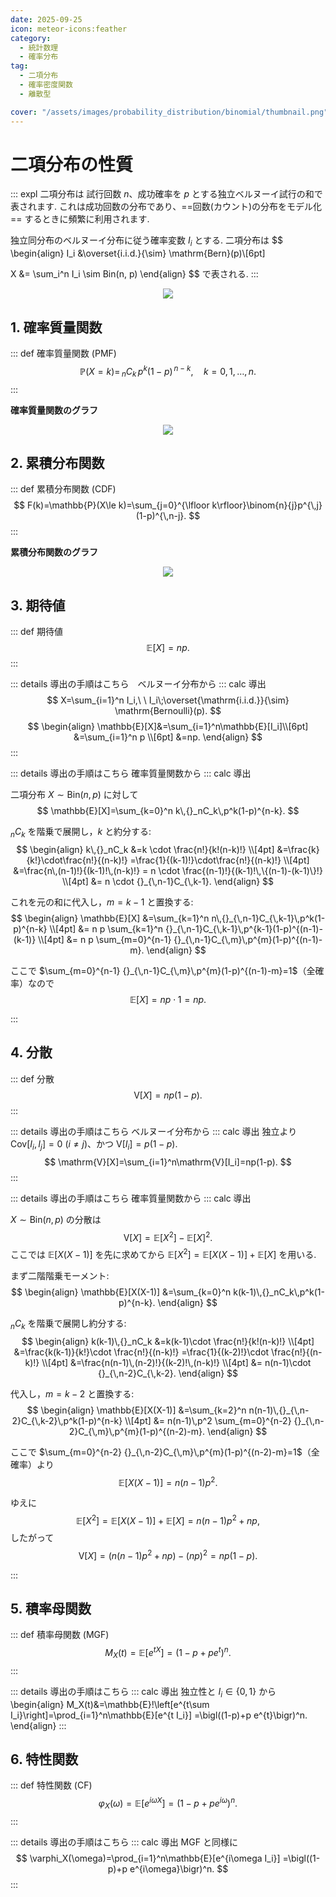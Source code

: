 ```yaml
---
date: 2025-09-25
icon: meteor-icons:feather
category:
  - 統計数理
  - 確率分布
tag:
  - 二項分布
  - 確率密度関数
  - 離散型

cover: "/assets/images/probability_distribution/binomial/thumbnail.png" 
---
```


<!-- more -->

# 二項分布の性質


::: expl
二項分布は 試行回数 $n$、成功確率を $p$ とする独立ベルヌーイ試行の和で表されます.
これは成功回数の分布であり、==回数(カウント)の分布をモデル化== するときに頻繁に利用されます.

独立同分布のベルヌーイ分布に従う確率変数 $I_i$ とする.
二項分布は
$$
\begin{align}
I_i &\overset{i.i.d.}{\sim} \mathrm{Bern}(p)\\[6pt]

X &= \sum_i^n I_i \sim Bin(n, p)
\end{align}
$$
で表される.
:::

<div style="display: flex; gap: 10px; justify-content: center;">
  <img src="/assets/images/probability_distribution/binomial/binom_to_normal_line.gif" style="max-width: 100%; height: auto;">
</div>

## 1. 確率質量関数

::: def 確率質量関数 (PMF)
$$
\mathbb{P}(X=k)=\,{}_nC_k\,p^k(1-p)^{\,n-k},\quad k=0,1,\dots,n.
$$
:::

**確率質量関数のグラフ**

<div style="display: flex; gap: 10px; justify-content: center;">
  <img src="/assets/images/probability_distribution/binomial/pmf_multi_line.png" style="max-width: 80%; height: auto;">
</div>


## 2. 累積分布関数
::: def 累積分布関数 (CDF)
$$
F(k)=\mathbb{P}(X\le k)=\sum_{j=0}^{\lfloor k\rfloor}\binom{n}{j}p^{\,j}(1-p)^{\,n-j}.
$$
:::

**累積分布関数のグラフ**

<div style="display: flex; gap: 10px; justify-content: center;">
  <img src="/assets/images/probability_distribution/binomial/cdf.png" style="max-width: 70%; height: auto;">
</div>

## 3. 期待値
::: def 期待値
$$
\mathbb{E}[X]=np.
$$
:::

::: details 導出の手順はこちら　ベルヌーイ分布から
::: calc 導出
$$
X=\sum_{i=1}^n I_i,\ \ I_i\;\overset{\mathrm{i.i.d.}}{\sim} \mathrm{Bernoulli}(p).
$$
$$
\begin{align}
\mathbb{E}[X]&=\sum_{i=1}^n\mathbb{E}[I_i]\\[6pt]
&=\sum_{i=1}^n p \\[6pt]
&=np.
\end{align}
$$
:::

::: details 導出の手順はこちら 確率質量関数から
::: calc 導出

二項分布 $X \sim \mathrm{Bin}(n,p)$ に対して
$$
\mathbb{E}[X]=\sum_{k=0}^n k\,{}_nC_k\,p^k(1-p)^{n-k}.
$$

$_nC_k$ を階乗で展開し，$k$ と約分する:
$$
\begin{align}
k\,{}_nC_k
&=k \cdot \frac{n!}{k!(n-k)!} \\[4pt]
&=\frac{k}{k!}\cdot\frac{n!}{(n-k)!}
=\frac{1}{(k-1)!}\cdot\frac{n!}{(n-k)!} \\[4pt]
&=\frac{n\,(n-1)!}{(k-1)!\,(n-k)!}
= n \cdot \frac{(n-1)!}{(k-1)!\,\{(n-1)-(k-1)\}!} \\[4pt]
&= n \cdot {}_{\,n-1}C_{\,k-1}.
\end{align}
$$

これを元の和に代入し，$m=k-1$ と置換する:
$$
\begin{align}
\mathbb{E}[X]
&=\sum_{k=1}^n n\,{}_{\,n-1}C_{\,k-1}\,p^k(1-p)^{n-k} \\[4pt]
&= n p \sum_{k=1}^n {}_{\,n-1}C_{\,k-1}\,p^{k-1}(1-p)^{(n-1)-(k-1)} \\[4pt]
&= n p \sum_{m=0}^{n-1} {}_{\,n-1}C_{\,m}\,p^{m}(1-p)^{(n-1)-m}. 
\end{align}
$$

ここで $\sum_{m=0}^{n-1} {}_{\,n-1}C_{\,m}\,p^{m}(1-p)^{(n-1)-m}=1$（全確率）なので
$$
\mathbb{E}[X]=n p \cdot 1 = np.
$$

:::


## 4. 分散
::: def 分散
$$
\mathrm{V}[X]=np(1-p).
$$
:::

::: details 導出の手順はこちら ベルヌーイ分布から
::: calc 導出
独立より $\mathrm{Cov}[I_i,I_j]=0\ (i\ne j)$、かつ $\mathrm{V}[I_i]=p(1-p)$.
$$
\mathrm{V}[X]=\sum_{i=1}^n\mathrm{V}[I_i]=np(1-p).
$$
:::

::: details 導出の手順はこちら 確率質量関数から
::: calc 導出

$X \sim \mathrm{Bin}(n,p)$ の分散は
$$
\mathrm{V}[X] = \mathbb{E}[X^2]-\mathbb{E}[X]^2.
$$
ここでは $\mathbb{E}[X(X-1)]$ を先に求めてから
$\mathbb{E}[X^2]=\mathbb{E}[X(X-1)]+\mathbb{E}[X]$ を用いる.

まず二階階乗モーメント:
$$
\begin{align}
\mathbb{E}[X(X-1)]
&=\sum_{k=0}^n k(k-1)\,{}_nC_k\,p^k(1-p)^{n-k}.
\end{align}
$$

$_nC_k$ を階乗で展開し約分する:
$$
\begin{align}
k(k-1)\,{}_nC_k
&=k(k-1)\cdot \frac{n!}{k!(n-k)!} \\[4pt]
&=\frac{k(k-1)}{k!}\cdot \frac{n!}{(n-k)!}
=\frac{1}{(k-2)!}\cdot \frac{n!}{(n-k)!} \\[4pt]
&=\frac{n(n-1)\,(n-2)!}{(k-2)!\,(n-k)!} \\[4pt]
&= n(n-1)\cdot {}_{\,n-2}C_{\,k-2}.
\end{align}
$$

代入し，$m=k-2$ と置換する:
$$
\begin{align}
\mathbb{E}[X(X-1)]
&=\sum_{k=2}^n n(n-1)\,{}_{\,n-2}C_{\,k-2}\,p^k(1-p)^{n-k} \\[4pt]
&= n(n-1)\,p^2 \sum_{m=0}^{n-2} {}_{\,n-2}C_{\,m}\,p^{m}(1-p)^{(n-2)-m}.
\end{align}
$$

ここで $\sum_{m=0}^{n-2} {}_{\,n-2}C_{\,m}\,p^{m}(1-p)^{(n-2)-m}=1$（全確率）より
$$
\mathbb{E}[X(X-1)] = n(n-1)p^2.
$$

ゆえに
$$
\mathbb{E}[X^2]=\mathbb{E}[X(X-1)]+\mathbb{E}[X]
= n(n-1)p^2 + np,
$$
したがって
$$
\mathrm{V}[X]
= \bigl(n(n-1)p^2 + np\bigr) - (np)^2
= np(1-p).
$$

:::



## 5. 積率母関数
::: def 積率母関数 (MGF)
$$
M_X(t)=\mathbb{E}[e^{tX}]=(1-p+pe^{t})^{n}.
$$
:::

::: details 導出の手順はこちら
::: calc 導出
独立性と $I_i\in\{0,1\}$ から
\begin{align}
M_X(t)&=\mathbb{E}\!\left[e^{t\sum I_i}\right]=\prod_{i=1}^n\mathbb{E}[e^{t I_i}]
=\bigl((1-p)+p e^{t}\bigr)^n.
\end{align}
:::

## 6. 特性関数
::: def 特性関数 (CF)
$$
\varphi_X(\omega)=\mathbb{E}[e^{i\omega X}]=(1-p+pe^{i\omega})^{n}.
$$
:::

::: details 導出の手順はこちら
::: calc 導出
MGF と同様に
$$
\varphi_X(\omega)=\prod_{i=1}^n\mathbb{E}[e^{i\omega I_i}]
=\bigl((1-p)+p e^{i\omega}\bigr)^n.
$$
:::
